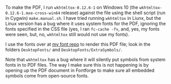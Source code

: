 To make the PDF, I run `wkhtmltox-0.12.6-1` on Windows 10 (the
`wkhtmltox-0.12.6-1.mxe-cross-win64` release) against the file
using the shell script (run in Cygwin) `make.manual.sh`.  I have
tried running `wkhtmltox` in Liunx, but the Linux version has a bug
where it uses system fonts for the PDF, ignoring the fonts specified
in the CSS file (yes, I ran `fc-cache -fv`, and, yes, my fonts were
seen, but, no, `wkhtmltox` still would not use my fonts).

I use the fonts over at [my font 
repo](https://github.com/samboy/CaulixtlaFonts) to render this PDF file;
look in the folders `DesktopFonts/` and `DesktopFonts/ExtraSymbols/`.

Note that `wkhtmltox` has a bug where it will silently put symbols from
system fonts in to PDF files.  The way I make sure this is not happening
is by opening up the PDF document in Fontforge to make sure all embedded
symbols come from open-source fonts.
